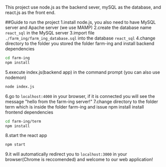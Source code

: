 This project use node.js as the backend sever, mySQL as the database, and react.js as the front end.

##Guide to run the project
1.install node.js, you also need to have MySQL server and Apache server (we use MAMP)
2.create the database name `react_sql` in the MySQL server
3.import file `./farm_ing/farm_ing_database.sql` into the database `react_sql`
4.change directory to the folder you stored the folder farm-ing and install backend dependencies 
```sh
cd farm-ing
npm install
```
5.execute index.js(backend app) in the command prompt (you can also use nodemon)
```sh
node index.js
```
6.go to `localhost:4000` in your browser, if it is connected you will see the message "hello from the farm-ing server!"
7.change directory to the folder term which is inside the folder farm-ing and issue npm install install frontend dependencies 
```sh
cd farm-ing/term
npm install
```
8.start the react app
```sh
npm start
```
9.it will automatically redirect you to `localhost:3000` in your browser(Chrome is reccomended) and welcome to our web application!

